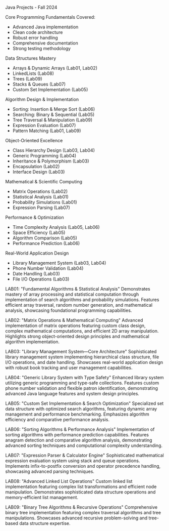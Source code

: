 Java Projects - Fall 2024

Core Programming Fundamentals Covered:
- Advanced Java implementation
- Clean code architecture
- Robust error handling
- Comprehensive documentation
- Strong testing methodology

Data Structures Mastery
- Arrays & Dynamic Arrays (Lab01, Lab02)
- LinkedLists (Lab08)
- Trees (Lab09)
- Stacks & Queues (Lab07)
- Custom Set Implementation (Lab05)

Algorithm Design & Implementation
- Sorting: Insertion & Merge Sort (Lab06)
- Searching: Binary & Sequential (Lab05)
- Tree Traversal & Manipulation (Lab09)
- Expression Evaluation (Lab07)
- Pattern Matching (Lab01, Lab09)

Object-Oriented Excellence
- Class Hierarchy Design (Lab03, Lab04)
- Generic Programming (Lab04)
- Inheritance & Polymorphism (Lab03)
- Encapsulation (Lab02)
- Interface Design (Lab03)
  
Mathematical & Scientific Computing
- Matrix Operations (Lab02)
- Statistical Analysis (Lab01)
- Probability Simulations (Lab01)
- Expression Parsing (Lab07)

Performance & Optimization
- Time Complexity Analysis (Lab05, Lab06)
- Space Efficiency (Lab05)
- Algorithm Comparison (Lab05)
- Performance Prediction (Lab06)

Real-World Application Design
- Library Management System (Lab03, Lab04)
- Phone Number Validation (Lab04)
- Date Handling (Lab03)
- File I/O Operations (Lab03)

LAB01: "Fundamental Algorithms & Statistical Analysis" 
Demonstrates mastery of array processing and statistical computation through implementation of search algorithms and probability simulations. Features efficient array traversal, random number generation, and mathematical analysis, showcasing foundational programming capabilities.

LAB02: "Matrix Operations & Mathematical Computing" 
Advanced implementation of matrix operations featuring custom class design, complex mathematical computations, and efficient 2D array manipulation. Highlights strong object-oriented design principles and mathematical algorithm implementation.

LAB03: "Library Management System—Core Architecture" 
Sophisticated library management system implementing hierarchical class structure, file I/O operations, and date handling. Showcases real-world application design with robust book tracking and user management capabilities.

LAB04: "Generic Library System with Type Safety" 
Enhanced library system utilizing generic programming and type-safe collections. Features custom phone number validation and flexible patron identification, demonstrating advanced Java language features and system design principles.

LAB05: "Custom Set Implementation & Search Optimization" 
Specialized set data structure with optimized search algorithms, featuring dynamic array management and performance benchmarking. Emphasizes algorithm efficiency and comparative performance analysis.

LAB06: "Sorting Algorithms & Performance Analysis" 
Implementation of sorting algorithms with performance prediction capabilities. Features anagram detection and comparative algorithm analysis, demonstrating advanced sorting techniques and computational complexity understanding.

LAB07: "Expression Parser & Calculator Engine" 
Sophisticated mathematical expression evaluation system using stack and queue operations. Implements infix-to-postfix conversion and operator precedence handling, showcasing advanced parsing techniques.

LAB08: "Advanced Linked List Operations" 
Custom linked list implementation featuring complex list transformations and efficient node manipulation. Demonstrates sophisticated data structure operations and memory-efficient list management.

LAB09: "Binary Tree Algorithms & Recursive Operations"
Comprehensive binary tree implementation featuring complex traversal algorithms and tree manipulations. Showcases advanced recursive problem-solving and tree-based data structure expertise.
